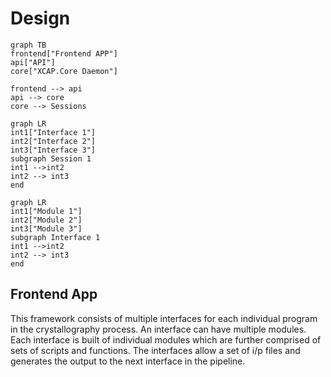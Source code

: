 # Design


```mermaid
graph TB
frontend["Frontend APP"]
api["API"]
core["XCAP.Core Daemon"]

frontend --> api
api --> core
core --> Sessions
```
```mermaid
graph LR
int1["Interface 1"]
int2["Interface 2"]
int3["Interface 3"]
subgraph Session 1
int1 -->int2
int2 --> int3
end
```

```mermaid
graph LR
int1["Module 1"]
int2["Module 2"]
int3["Module 3"]
subgraph Interface 1
int1 -->int2
int2 --> int3
end
```

## Frontend App

This framework consists of multiple interfaces for each individual program in the crystallography process. 
An interface can have multiple modules. Each interface is built of individual modules which are further comprised of sets of scripts and functions. The interfaces allow a set of i/p files and generates the output to the next interface in the pipeline.

<!--stackedit_data:
eyJoaXN0b3J5IjpbNzUwNzQwMTUwLDMyMzUxMDQ1Niw1MjUzMj
Q3ODVdfQ==
-->